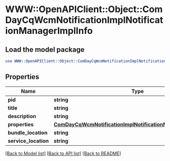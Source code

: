 # WWW::OpenAPIClient::Object::ComDayCqWcmNotificationImplNotificationManagerImplInfo

## Load the model package
```perl
use WWW::OpenAPIClient::Object::ComDayCqWcmNotificationImplNotificationManagerImplInfo;
```

## Properties
Name | Type | Description | Notes
------------ | ------------- | ------------- | -------------
**pid** | **string** |  | [optional] 
**title** | **string** |  | [optional] 
**description** | **string** |  | [optional] 
**properties** | [**ComDayCqWcmNotificationImplNotificationManagerImplProperties**](ComDayCqWcmNotificationImplNotificationManagerImplProperties.md) |  | [optional] 
**bundle_location** | **string** |  | [optional] 
**service_location** | **string** |  | [optional] 

[[Back to Model list]](../README.md#documentation-for-models) [[Back to API list]](../README.md#documentation-for-api-endpoints) [[Back to README]](../README.md)


